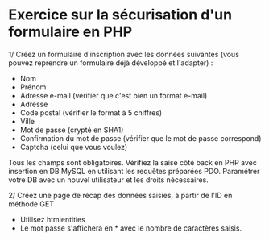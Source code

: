 # Exercice sur la sécurisation d'un formulaire en PHP

1/ Créez un formulaire d'inscription avec les données suivantes (vous pouvez reprendre un formulaire déjà développé et l'adapter) :
* Nom
* Prénom
* Adresse e-mail (vérifier que c'est bien un format e-mail)
* Adresse
* Code postal (vérifier le format à 5 chiffres)
* Ville
* Mot de passe (crypté en SHA1)
* Confirmation du mot de passe (vérifier que le mot de passe correspond)
* Captcha (celui que vous voulez)

Tous les champs sont obligatoires.
Vérifiez la saise côté back en PHP avec insertion en DB MySQL en utilisant les requêtes préparées PDO.
Paramétrer votre DB avec un nouvel utilisateur et les droits nécessaires.

2/ Créez une page de récap des données saisies, à partir de l'ID en méthode GET
* Utilisez htmlentities
* Le mot passe s'affichera en * avec le nombre de caractères saisis.
